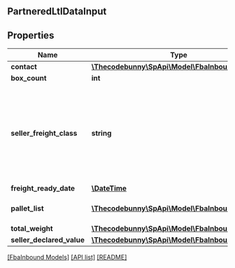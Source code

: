 ## PartneredLtlDataInput

## Properties

Name | Type | Description | Notes
------------ | ------------- | ------------- | -------------
**contact** | [**\Thecodebunny\SpApi\Model\FbaInbound\Contact**](Contact.md) |  | [optional]
**box_count** | **int** |  | [optional]
**seller_freight_class** | **string** | The freight class of the shipment. For information about determining the freight class, contact the carrier. | [optional]
**freight_ready_date** | [**\DateTime**](\DateTime.md) |  | [optional]
**pallet_list** | [**\Thecodebunny\SpApi\Model\FbaInbound\Pallet[]**](Pallet.md) | A list of pallet information. | [optional]
**total_weight** | [**\Thecodebunny\SpApi\Model\FbaInbound\Weight**](Weight.md) |  | [optional]
**seller_declared_value** | [**\Thecodebunny\SpApi\Model\FbaInbound\Amount**](Amount.md) |  | [optional]

[[FbaInbound Models]](../) [[API list]](../../Api) [[README]](../../../README.md)
